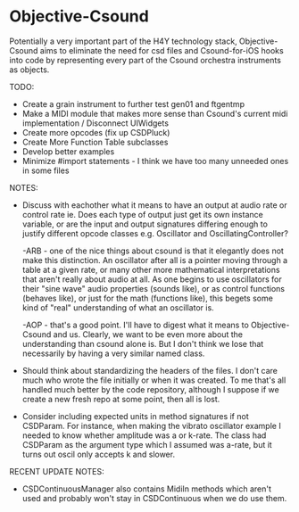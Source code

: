 Objective-Csound
================

Potentially a very important part of the H4Y technology stack, Objective-Csound 
aims to eliminate the need for csd files and Csound-for-iOS hooks into code by 
representing every part of the Csound orchestra instruments as objects.  

TODO:

* Create a grain instrument to further test gen01 and ftgentmp
* Make a MIDI module that makes more sense than Csound's current midi implementation / Disconnect UIWidgets
* Create more opcodes (fix up CSDPluck)
* Create More Function Table subclasses
* Develop better examples
* Minimize #import statements - I think we have too many unneeded ones in some files

NOTES:

* Discuss with eachother what it means to have an output at audio rate or control rate
  ie. Does each type of output just get its own instance variable, or are the input
  and output signatures differing enough to justify different opcode classes
  e.g. Oscillator and OscillatingController?
  
  -ARB - one of the nice things about csound is that it elegantly does not make this distinction.
  An oscillator after all is a pointer moving through a table at a given rate, or many other 
  more mathematical interpretations that aren't really about audio at all.  As 
  one begins to use oscillators for their "sine wave" audio properties (sounds like), or as control functions
  (behaves like), or just for the math (functions like), this begets some kind of "real" understanding of what an oscillator is.
  
  -AOP - that's a good point.  I'll have to digest what it means to Objective-Csound and us.
  Clearly, we want to be even more about the understanding than csound alone is.
  But I don't think we lose that necessarily by having a very similar named class.
  
* Should think about standardizing the headers of the files.  I don't care much who 
wrote the file initially or when it was created.  To me that's all handled much 
better by the code repository, although I suppose if we create a new fresh repo at 
some point, then all is lost.

* Consider including expected units in method signatures if not CSDParam.  For instance, when
making the vibrato oscillator example I needed to know whether amplitude was a or k-rate.  The 
class had CSDParam as the argument type which I assumed was a-rate, but it turns out oscil only accepts k and slower.

RECENT UPDATE NOTES:

* CSDContinuousManager also contains MidiIn methods which aren't used and probably won't stay in 
CSDContinuous when we do use them.
